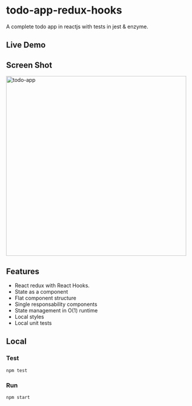 # todo-app-redux-hooks
A complete todo app in reactjs with tests in jest & enzyme.

## Live Demo

## Screen Shot
<img width="489" alt="todo-app" src="https://user-images.githubusercontent.com/6517308/85344685-f7eff580-b4b5-11ea-96d9-01e95e342536.png">

## Features
* React redux with React Hooks.
* State as a component
* Flat component structure
* Single responsability components
* State management in O(1) runtime
* Local styles
* Local unit tests

## Local

### Test
`npm test`

### Run
`npm start`
